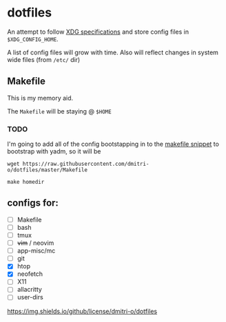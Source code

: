 # dotfiles

An attempt to follow [XDG specifications](https://specifications.freedesktop.org/basedir-spec/basedir-spec-latest.html) and store config files in ``$XDG_CONFIG_HOME``.

A list of config files will grow with time. Also will reflect changes in system wide files (from ``/etc/`` dir)

## Makefile
This is my memory aid.

The ``Makefile`` will be staying @ ``$HOME``

### TODO
I'm going to add all of the config bootstapping in to the [makefile snippet](https://github.com/dmitri-o/dotfiles/issues/1#issue-803264396)
to bootstrap with yadm, so it will be 

```
wget https://raw.githubusercontent.com/dmitri-o/dotfiles/master/Makefile

make homedir
```


## configs for:

- [ ] Makefile
- [ ] bash
- [ ] tmux
- [ ] ~~vim~~ / neovim
- [ ] app-misc/mc
- [ ] git
- [x] htop
- [x] neofetch
- [ ] X11
- [ ] allacritty
- [ ] user-dirs

https://img.shields.io/github/license/dmitri-o/dotfiles
